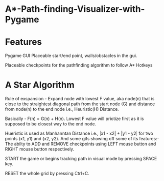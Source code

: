 # A*-Path-finding-Visualizer-with-Pygame
# Features
Pygame GUI Placeable start/end point, walls/obstacles in the gui.

Placeable checkpoints for the pathfinding algorithm to follow A* Hotkeys 

# A Star Algorithm 
Rule of exspansion - Expand node with lowest F value, aka node(n) that is close to the straightest diagonal path from the start node (G) and distance from node(n) to the end node i.e., Heuristic(H) Distance.

Basically - F(n) = G(n) + H(n). Lowest F value will priotize first as it is supposed to be closest way to the end node.

Hueristic is used as Manhanntan Distance i.e., |x1 - x2| + |y1 - y2| for two points (x1, y1) and (x2, y2). 
And some gifs showing off some of its features:-
The abilty to ADD and REMOVE checkpoints using LEFT mouse button and RIGHT mouse button respectively.

START the game or begins tracking path in visual mode by pressing SPACE key.

RESET the whole grid by pressing Ctrl+C.
